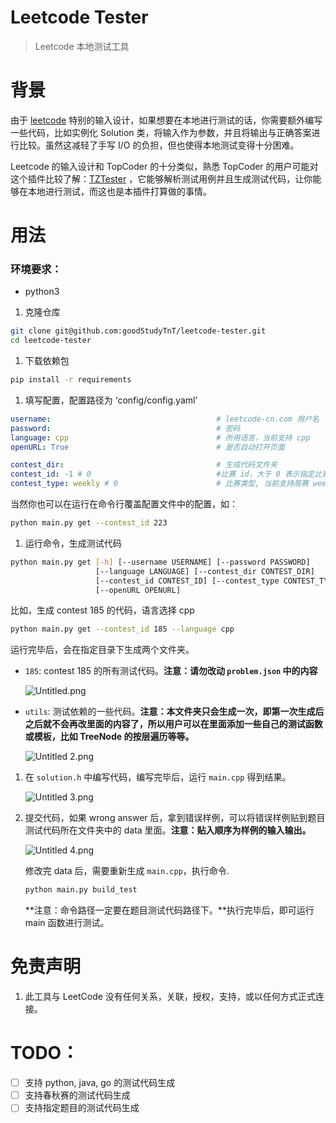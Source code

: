 # Leetcode Tester

> Leetcode 本地测试工具
> 

# 背景

由于 [leetcode](https://leetcode-cn.com/) 特别的输入设计，如果想要在本地进行测试的话，你需要额外编写一些代码，比如实例化 Solution 类，将输入作为参数，并且将输出与正确答案进行比较。虽然这减轻了手写 I/O 的负担，但也使得本地测试变得十分困难。

Leetcode 的输入设计和 TopCoder 的十分类似，熟悉 TopCoder 的用户可能对这个插件比较了解：[TZTester](https://community.topcoder.com/contest/classes/TZTester/TZTester.html) ，它能够解析测试用例并且生成测试代码，让你能够在本地进行测试，而这也是本插件打算做的事情。

# 用法

### 环境要求：

- python3

1. 克隆仓库

```bash
git clone git@github.com:goodStudyTnT/leetcode-tester.git
cd leetcode-tester
```

1. 下载依赖包

```bash
pip install -r requirements
```

1. 填写配置，配置路径为 ‘config/config.yaml’ 

```yaml
username:                                     # leetcode-cn.com 用户名
password:                                     # 密码
language: cpp                                 # 所用语言，当前支持 cpp
openURL: True                                 # 是否自动打开页面

contest_dir:                                  # 生成代码文件夹
contest_id: -1 # 0                            #比赛 id，大于 0 表示指定比赛 id，等于 0 表示即将到来的比赛，小于 0 表示过去的前 x 场比赛
contest_type: weekly # 0                      # 比赛类型, 当前支持周赛 weekly
```

当然你也可以在运行在命令行覆盖配置文件中的配置，如：

```bash
python main.py get --contest_id 223
```

1. 运行命令，生成测试代码

```bash
python main.py get [-h] [--username USERNAME] [--password PASSWORD]
                   [--language LANGUAGE] [--contest_dir CONTEST_DIR]
                   [--contest_id CONTEST_ID] [--contest_type CONTEST_TYPE]
                   [--openURL OPENURL]
```

比如，生成 contest 185 的代码，语言选择 cpp

```bash
python main.py get --contest_id 185 --language cpp
```

运行完毕后，会在指定目录下生成两个文件夹。

- `185`: contest 185 的所有测试代码。**注意：请勿改动 `problem.json` 中的内容**

    ![Untitled.png](https://s2.loli.net/2022/03/12/DYcdNZg32sj7WSi.png)
    

- `utils`: 测试依赖的一些代码。**注意：本文件夹只会生成一次，即第一次生成后之后就不会再改里面的内容了，所以用户可以在里面添加一些自己的测试函数或模板，比如 TreeNode 的按层遍历等等。**

    ![Untitled _2_.png](https://s2.loli.net/2022/03/12/vUxrSyqQt7YwFW5.png)
    
1. 在 `solution.h` 中编写代码，编写完毕后，运行 `main.cpp` 得到结果。

    ![Untitled _3_.png](https://s2.loli.net/2022/03/12/cFw6GQevxDy8H7z.png)
    
2. 提交代码，如果 wrong answer 后，拿到错误样例，可以将错误样例贴到题目测试代码所在文件夹中的 data 里面。**注意：贴入顺序为样例的输入输出。**

    ![Untitled _4_.png](https://s2.loli.net/2022/03/12/QFTJkyjEY6lLGDN.png)
    
    修改完 data 后，需要重新生成 `main.cpp`，执行命令.
    
    ```bash
    python main.py build_test
    ```
    
    **注意：命令路径一定要在题目测试代码路径下。**执行完毕后，即可运行 main 函数进行测试。
    
# 免责声明
    
1. 此工具与 LeetCode 没有任何关系，关联，授权，支持，或以任何方式正式连接。
    
# TODO：
    
- [ ]  支持 python, java, go 的测试代码生成
- [ ]  支持春秋赛的测试代码生成
- [ ]  支持指定题目的测试代码生成